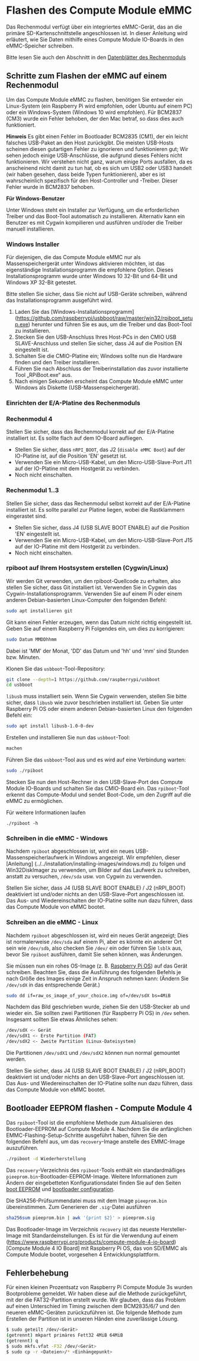 # Flashen des Compute Module eMMC

Das Rechenmodul verfügt über ein integriertes eMMC-Gerät, das an die primäre SD-Kartenschnittstelle angeschlossen ist. In dieser Anleitung wird erläutert, wie Sie Daten mithilfe eines Compute Module IO-Boards in den eMMC-Speicher schreiben.

Bitte lesen Sie auch den Abschnitt in den [Datenblätter des Rechenmoduls](datasheet.md)

## Schritte zum Flashen der eMMC auf einem Rechenmodul

Um das Compute Module eMMC zu flashen, benötigen Sie entweder ein Linux-System (ein Raspberry Pi wird empfohlen, oder Ubuntu auf einem PC) oder ein Windows-System (Windows 10 wird empfohlen). Für BCM2837 (CM3) wurde ein Fehler behoben, der den Mac betraf, so dass dies auch funktioniert.

**Hinweis** Es gibt einen Fehler im Bootloader BCM2835 (CM1), der ein leicht falsches USB-Paket an den Host zurückgibt. Die meisten USB-Hosts scheinen diesen gutartigen Fehler zu ignorieren und funktionieren gut; Wir sehen jedoch einige USB-Anschlüsse, die aufgrund dieses Fehlers nicht funktionieren. Wir verstehen nicht ganz, warum einige Ports ausfallen, da es anscheinend nicht damit zu tun hat, ob es sich um USB2 oder USB3 handelt (wir haben gesehen, dass beide Typen funktionieren), aber es ist wahrscheinlich spezifisch für den Host-Controller und -Treiber. Dieser Fehler wurde in BCM2837 behoben.

**Für Windows-Benutzer**

Unter Windows steht ein Installer zur Verfügung, um die erforderlichen Treiber und das Boot-Tool automatisch zu installieren. Alternativ kann ein Benutzer es mit Cygwin kompilieren und ausführen und/oder die Treiber manuell installieren.

### Windows Installer

Für diejenigen, die das Compute Module eMMC nur als Massenspeichergerät unter Windows aktivieren möchten, ist das eigenständige Installationsprogramm die empfohlene Option. Dieses Installationsprogramm wurde unter Windows 10 32-Bit und 64-Bit und Windows XP 32-Bit getestet.

Bitte stellen Sie sicher, dass Sie nicht auf USB-Geräte schreiben, während das Installationsprogramm ausgeführt wird.

1. Laden Sie das [Windows-Installationsprogramm] (https://github.com/raspberrypi/usbboot/raw/master/win32/rpiboot_setup.exe) herunter und führen Sie es aus, um die Treiber und das Boot-Tool zu installieren.
1. Stecken Sie den USB-Anschluss Ihres Host-PCs in den CMIO USB SLAVE-Anschluss und stellen Sie sicher, dass J4 auf die Position EN eingestellt ist.
1. Schalten Sie die CMIO-Platine ein; Windows sollte nun die Hardware finden und den Treiber installieren.
1. Führen Sie nach Abschluss der Treiberinstallation das zuvor installierte Tool „RPiBoot.exe“ aus.
1. Nach einigen Sekunden erscheint das Compute Module eMMC unter Windows als Diskette (USB-Massenspeichergerät).

### Einrichten der E/A-Platine des Rechenmoduls

### Rechenmodul 4
Stellen Sie sicher, dass das Rechenmodul korrekt auf der E/A-Platine installiert ist. Es sollte flach auf dem IO-Board aufliegen.

* Stellen Sie sicher, dass `nRPI_BOOT`, das J2 (`disable eMMC Boot`) auf der IO-Platine ist, auf die Position 'EN' gesetzt ist.
* Verwenden Sie ein Micro-USB-Kabel, um den Micro-USB-Slave-Port J11 auf der IO-Platine mit dem Hostgerät zu verbinden.
* Noch nicht einschalten.

### Rechenmodul 1..3
Stellen Sie sicher, dass das Rechenmodul selbst korrekt auf der E/A-Platine installiert ist. Es sollte parallel zur Platine liegen, wobei die Rastklammern eingerastet sind.

* Stellen Sie sicher, dass J4 (USB SLAVE BOOT ENABLE) auf die Position 'EN' eingestellt ist.
* Verwenden Sie ein Micro-USB-Kabel, um den Micro-USB-Slave-Port J15 auf der IO-Platine mit dem Hostgerät zu verbinden.
* Noch nicht einschalten.

### rpiboot auf Ihrem Hostsystem erstellen (Cygwin/Linux)

Wir werden Git verwenden, um den rpiboot-Quellcode zu erhalten, also stellen Sie sicher, dass Git installiert ist. Verwenden Sie in Cygwin das Cygwin-Installationsprogramm. Verwenden Sie auf einem Pi oder einem anderen Debian-basierten Linux-Computer den folgenden Befehl:

```bash
sudo apt installieren git
```

Git kann einen Fehler erzeugen, wenn das Datum nicht richtig eingestellt ist. Geben Sie auf einem Raspberry Pi Folgendes ein, um dies zu korrigieren:

```bash
sudo Datum MMDDhhmm
```

Dabei ist 'MM' der Monat, 'DD' das Datum und 'hh' und 'mm' sind Stunden bzw. Minuten.

Klonen Sie das `usbboot`-Tool-Repository:

```bash
git clone --depth=1 https://github.com/raspberrypi/usbboot
cd usbboot
```

`libusb` muss installiert sein. Wenn Sie Cygwin verwenden, stellen Sie bitte sicher, dass `libusb` wie zuvor beschrieben installiert ist. Geben Sie unter Raspberry Pi OS oder einem anderen Debian-basierten Linux den folgenden Befehl ein:

```bash
sudo apt install libusb-1.0-0-dev
```

Erstellen und installieren Sie nun das `usbboot`-Tool:

```bash
machen
```

Führen Sie das `usbboot`-Tool aus und es wird auf eine Verbindung warten:

```bash
sudo ./rpiboot
```

Stecken Sie nun den Host-Rechner in den USB-Slave-Port des Compute Module IO-Boards und schalten Sie das CMIO-Board ein. Das `rpiboot`-Tool erkennt das Compute-Modul und sendet Boot-Code, um den Zugriff auf die eMMC zu ermöglichen.

Für weitere Informationen laufen
```
./rpiboot -h
```

### Schreiben in die eMMC - Windows

Nachdem `rpiboot` abgeschlossen ist, wird ein neues USB-Massenspeicherlaufwerk in Windows angezeigt. Wir empfehlen, dieser [Anleitung] (../../installation/installing-images/windows.md) zu folgen und Win32DiskImager zu verwenden, um Bilder auf das Laufwerk zu schreiben, anstatt zu versuchen, `/dev/sda` usw. von Cygwin zu verwenden.

Stellen Sie sicher, dass J4 (USB SLAVE BOOT ENABLE) / J2 (nRPI_BOOT) deaktiviert ist und/oder nichts an den USB-Slave-Port angeschlossen ist. Das Aus- und Wiedereinschalten der IO-Platine sollte nun dazu führen, dass das Compute Module von eMMC bootet.

### Schreiben an die eMMC - Linux

Nachdem `rpiboot` abgeschlossen ist, wird ein neues Gerät angezeigt; Dies ist normalerweise `/dev/sda` auf einem Pi, aber es könnte ein anderer Ort sein wie `/dev/sdb`, also checken Sie `/dev/` ein oder führen Sie `lsblk` aus, bevor Sie `rpiboot` ausführen, damit Sie sehen können, was Änderungen.

Sie müssen nun ein rohes OS-Image (z. B. [Raspberry Pi OS](https://www.raspberrypi.org/downloads/raspbian/)) auf das Gerät schreiben. Beachten Sie, dass die Ausführung des folgenden Befehls je nach Größe des Images einige Zeit in Anspruch nehmen kann: (Ändern Sie `/dev/sdX` in das entsprechende Gerät.)

```bash
sudo dd if=raw_os_image_of_your_choice.img of=/dev/sdX bs=4MiB
```

Nachdem das Bild geschrieben wurde, ziehen Sie den USB-Stecker ab und wieder ein. Sie sollten zwei Partitionen (für Raspberry Pi OS) in `/dev` sehen. Insgesamt sollten Sie etwas Ähnliches sehen:

```bash
/dev/sdX <- Gerät
/dev/sdX1 <- Erste Partition (FAT)
/dev/sdX2 <- Zweite Partition (Linux-Dateisystem)
```

Die Partitionen `/dev/sdX1` und `/dev/sdX2` können nun normal gemountet werden.

Stellen Sie sicher, dass J4 (USB SLAVE BOOT ENABLE) / J2 (nRPI_BOOT) deaktiviert ist und/oder nichts an den USB-Slave-Port angeschlossen ist. Das Aus- und Wiedereinschalten der IO-Platine sollte nun dazu führen, dass das Compute Module von eMMC bootet.

## Bootloader EEPROM flashen - Compute Module 4
Das `rpiboot`-Tool ist die empfohlene Methode zum Aktualisieren des Bootloader-EEPROM auf Compute Module 4. Nachdem Sie die anfänglichen EMMC-Flashing-Setup-Schritte ausgeführt haben, führen Sie den folgenden Befehl aus, um das `recovery`-Image anstelle des EMMC-Image auszuführen.

```bash
./rpiboot -d Wiederherstellung
```

Das `recovery`-Verzeichnis des `rpiboot`-Tools enthält ein standardmäßiges `pieeprom.bin`-Bootloader-EEPROM-Image. Weitere Informationen zum Ändern der eingebetteten Konfigurationsdatei finden Sie auf den Seiten [boot EEPROM](../raspberrypi/booteeprom.md) und [bootloader configuration](../raspberrypi/bcm2711_bootloader_config.md).

Die SHA256-Prüfsummendatei muss mit dem Image `pieeprom.bin` übereinstimmen. Zum Generieren der `.sig`-Datei ausführen

```bash
sha256sum pieeprom.bin | awk '{print $2}' > pieeprom.sig
````

Das Bootloader-Image im Verzeichnis `recovery` ist das neueste Hersteller-Image mit Standardeinstellungen. Es ist für die Verwendung auf einem (https://www.raspberrypi.org/products/compute-module-4-io-board)[Compute Module 4 IO Board] mit Raspberry Pi OS, das von SD/EMMC als Compute Module bootet, vorgesehen 4 Entwicklungsplattform.


## Fehlerbehebung

Für einen kleinen Prozentsatz von Raspberry Pi Compute Module 3s wurden Bootprobleme gemeldet. Wir haben diese auf die Methode zurückgeführt, mit der die FAT32-Partition erstellt wurde. Wir glauben, dass das Problem auf einen Unterschied im Timing zwischen dem BCM2835/6/7 und den neueren eMMC-Geräten zurückzuführen ist. Die folgende Methode zum Erstellen der Partition ist in unseren Händen eine zuverlässige Lösung.

```bash
$ sudo geteilt /dev/<Gerät>
(getrennt) mkpart primäres Fett32 4MiB 64MiB
(getrennt) q
$ sudo mkfs.vfat -F32 /dev/<Gerät>
$ sudo cp -r <Dateien>/* <Einhängepunkt>
```